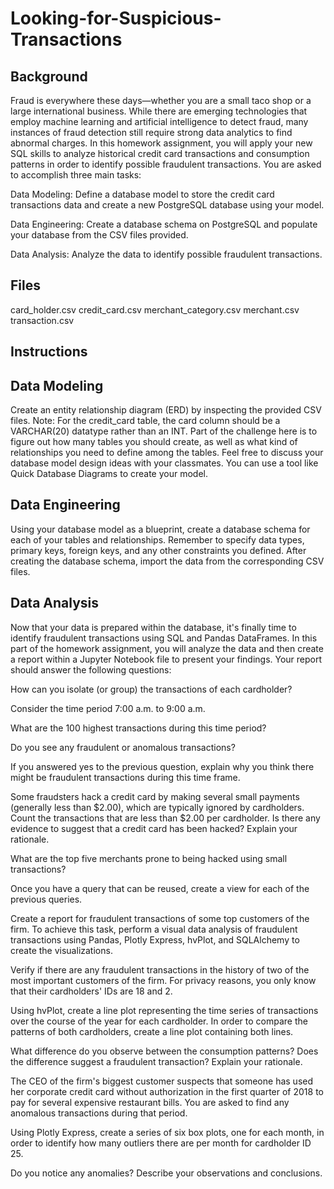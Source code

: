 # Looking-for-Suspicious-Transactions

## Background
Fraud is everywhere these days—whether you are a small taco shop or a large international business. While there are emerging technologies that employ machine learning and artificial intelligence to detect fraud, many instances of fraud detection still require strong data analytics to find abnormal charges.
In this homework assignment, you will apply your new SQL skills to analyze historical credit card transactions and consumption patterns in order to identify possible fraudulent transactions.
You are asked to accomplish three main tasks:


Data Modeling:
Define a database model to store the credit card transactions data and create a new PostgreSQL database using your model.


Data Engineering: Create a database schema on PostgreSQL and populate your database from the CSV files provided.


Data Analysis: Analyze the data to identify possible fraudulent transactions.




## Files

card_holder.csv
credit_card.csv
merchant_category.csv
merchant.csv
transaction.csv


## Instructions

## Data Modeling
Create an entity relationship diagram (ERD) by inspecting the provided CSV files.
Note: For the credit_card table, the card column should be a VARCHAR(20) datatype rather than an INT.
Part of the challenge here is to figure out how many tables you should create, as well as what kind of relationships you need to define among the tables.
Feel free to discuss your database model design ideas with your classmates. You can use a tool like Quick Database Diagrams to create your model.

## Data Engineering
Using your database model as a blueprint, create a database schema for each of your tables and relationships. Remember to specify data types, primary keys, foreign keys, and any other constraints you defined.
After creating the database schema, import the data from the corresponding CSV files.

## Data Analysis
Now that your data is prepared within the database, it's finally time to identify fraudulent transactions using SQL and Pandas DataFrames. In this part of the homework assignment, you will analyze the data and then create a report within a Jupyter Notebook file to present your findings. Your report should answer the following questions:


How can you isolate (or group) the transactions of each cardholder?


Consider the time period 7:00 a.m. to 9:00 a.m.


What are the 100 highest transactions during this time period?


Do you see any fraudulent or anomalous transactions?


If you answered yes to the previous question, explain why you think there might be fraudulent transactions during this time frame.




Some fraudsters hack a credit card by making several small payments (generally less than $2.00), which are typically ignored by cardholders. Count the transactions that are less than $2.00 per cardholder. Is there any evidence to suggest that a credit card has been hacked? Explain your rationale.


What are the top five merchants prone to being hacked using small transactions?


Once you have a query that can be reused, create a view for each of the previous queries.


Create a report for fraudulent transactions of some top customers of the firm. To achieve this task, perform a visual data analysis of fraudulent transactions using Pandas, Plotly Express, hvPlot, and SQLAlchemy to create the visualizations.


Verify if there are any fraudulent transactions in the history of two of the most important customers of the firm. For privacy reasons, you only know that their cardholders' IDs are 18 and 2.


Using hvPlot, create a line plot representing the time series of transactions over the course of the year for each cardholder. In order to compare the patterns of both cardholders, create a line plot containing both lines.


What difference do you observe between the consumption patterns? Does the difference suggest a fraudulent transaction? Explain your rationale.




The CEO of the firm's biggest customer suspects that someone has used her corporate credit card without authorization in the first quarter of 2018 to pay for several expensive restaurant bills. You are asked to find any anomalous transactions during that period.


Using Plotly Express, create a series of six box plots, one for each month, in order to identify how many outliers there are per month for cardholder ID 25.


Do you notice any anomalies? Describe your observations and conclusions.